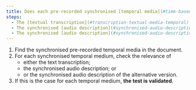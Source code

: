 ```yaml
---
title: Does each pre-recorded synchronised [temporal media](#time-based-media-audio-video-and-synchronised) meet one of these conditions (excluding special cases)?
steps:
  - The [textual transcription](#transcription-textual-media-temporal) is relevant.
  - The synchronised [audio description](#synchronised-audio-description-time-based-media) is relevant.
  - The synchronised [audio description](#synchronised-audio-description-time-based-media) of the alternative version is relevant.
---
```


1. Find the synchronised pre-recorded temporal media in the document.
2. For each synchronised temporal medium, check the relevance of
   - either the text transcription;
   - the synchronised audio description; or
   - or the synchronised audio description of the alternative version.
3. If this is the case for each temporal medium, **the test is validated**.

